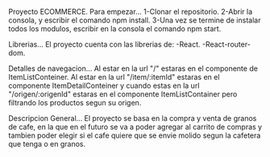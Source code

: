 Proyecto ECOMMERCE.
Para empezar...
1-Clonar el repositorio.
2-Abrir la consola, y escribir el comando npm install.
3-Una vez se termine de instalar todos los modulos, escribir en la consola el comando npm start.

Librerias...
El proyecto cuenta con las librerias de:
-React.
-React-router-dom.

Detalles de navegacion...
Al estar en la url "/" estaras en el componente de ItemListConteiner. Al estar en la url "/item/:itemId" estaras en el componente ItemDetailConteiner y cuando estas en la url "/origen/:origenId"  estaras en el componente ItemListContainer pero filtrando los productos segun su origen.

Descripcion General...
El proyecto se basa en la compra y venta de granos de cafe, en la que en el futuro se va a poder agregar al carrito de compras y tambien poder elegir si el cafe quiere que se envie molido segun la cafetera que tenga o en granos.